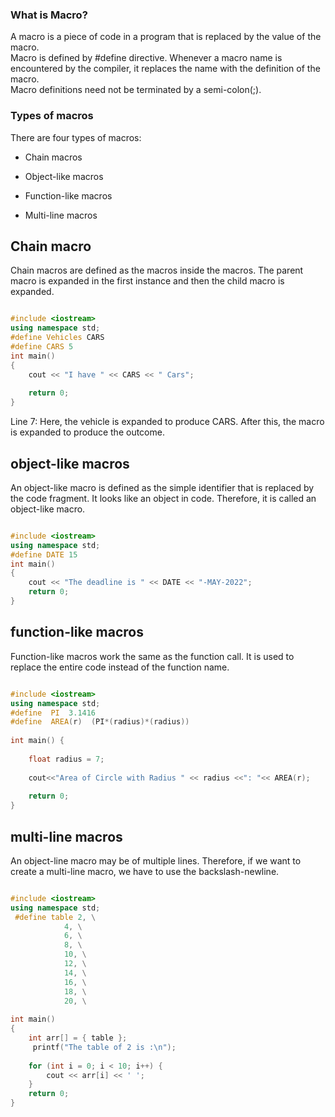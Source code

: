 ### What is Macro? 
A macro is a piece of code in a program that is replaced by the value of the macro.
\
Macro is defined by #define directive. Whenever a macro name is encountered by the compiler, it replaces the name with the definition of the macro.
\
Macro definitions need not be terminated by a semi-colon(;).

### Types of macros

There are four types of macros:

*    Chain macros

*    Object-like macros

*    Function-like macros

*    Multi-line macros


## Chain macro
Chain macros are defined as the macros inside the macros.
The parent macro is expanded in the first instance and then the child macro is expanded.

```c++

#include <iostream>
using namespace std;
#define Vehicles CARS
#define CARS 5
int main()
{
    cout << "I have " << CARS << " Cars";
 
    return 0;
}

```
Line 7: Here, the vehicle is expanded to produce CARS. After this, the macro is expanded to produce the outcome.

## object-like macros
An object-like macro is defined as the simple identifier that is replaced by the code fragment.
It looks like an object in code. Therefore, it is called an object-like macro.

```c++

#include <iostream>
using namespace std;
#define DATE 15
int main()
{
    cout << "The deadline is " << DATE << "-MAY-2022";
    return 0;
}

```

## function-like macros
Function-like macros work the same as the function call.
It is used to replace the entire code instead of the function name.

```c++

#include <iostream>
using namespace std;
#define  PI  3.1416
#define  AREA(r)  (PI*(radius)*(radius))
 
int main() {
     
    float radius = 7;    
       
    cout<<"Area of Circle with Radius " << radius <<": "<< AREA(r);
   
    return 0;
}

```

## multi-line macros
An object-line macro may be of multiple lines.
Therefore, if we want to create a multi-line macro, we have to use the backslash-newline.

```c++

#include <iostream>
using namespace std;
 #define table 2, \
            4, \
            6, \
            8, \
            10, \
            12, \
            14, \
            16, \
            18, \
            20, \
 
int main()
{
    int arr[] = { table };
     printf("The table of 2 is :\n");
 
    for (int i = 0; i < 10; i++) {
        cout << arr[i] << ' ';
    }
    return 0;
}

```



